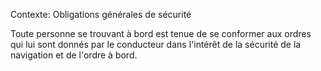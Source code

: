 Contexte: Obligations générales de sécurité

Toute personne se trouvant à bord est tenue de se conformer aux ordres qui lui sont donnés par le conducteur dans l'intérêt de la sécurité de la navigation et de l'ordre à bord.